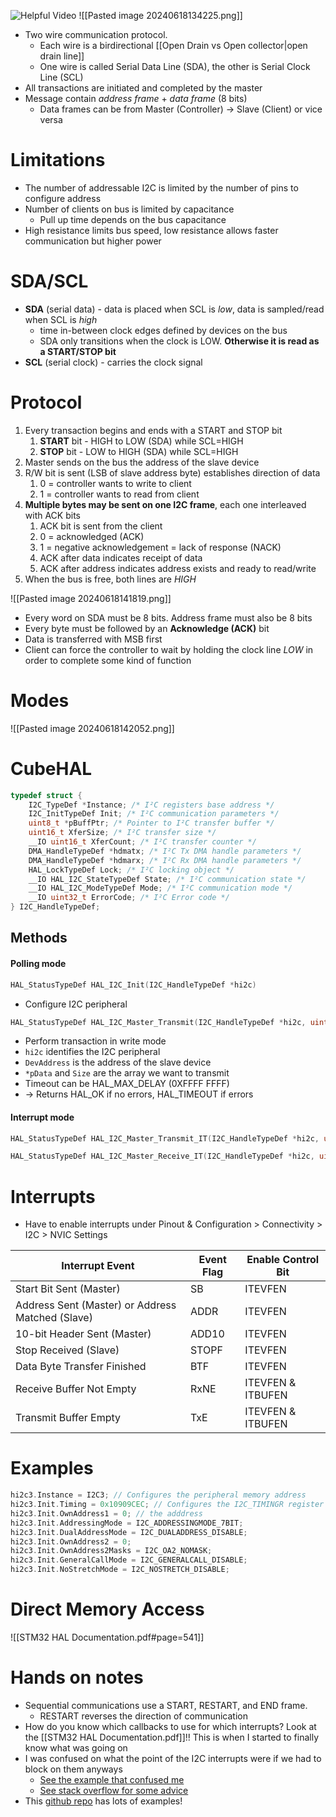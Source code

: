 
![Helpful Video](https://www.youtube.com/watch?v=CAvawEcxoPU)
![[Pasted image 20240618134225.png]]
- Two wire communication protocol.
	- Each wire is a birdirectional [[Open Drain vs Open collector|open drain line]]
	- One wire is called Serial Data Line (SDA), the other is Serial Clock Line (SCL)
- All transactions are initiated and completed by the master
- Message contain *address frame* + *data frame* (8 bits)
	- Data frames can be from Master (Controller) -> Slave (Client) or vice versa


# Limitations
- The number of addressable I2C is limited by the number of pins to configure address
- Number of clients on bus is limited by capacitance
	- Pull up time depends on the bus capacitance
- High resistance limits bus speed, low resistance allows faster communication but higher power
# SDA/SCL
- **SDA** (serial data) - data is placed when SCL is *low*, data is sampled/read when SCL is *high*
	- time in-between clock edges defined by devices on the bus
	- SDA only transitions when the clock is LOW. **Otherwise it is read as a START/STOP bit**
- **SCL** (serial clock) - carries the clock signal


# Protocol
1) Every transaction begins and ends with a START and STOP bit
	1) **START** bit -  HIGH to LOW (SDA) while SCL=HIGH
	2) **STOP** bit - LOW to HIGH (SDA) while SCL=HIGH
2) Master sends on the bus the address of the slave device
3) R/W bit is sent (LSB of slave address byte) establishes direction of data
	1) 0 = controller wants to write to client
	2) 1 = controller wants to read from client
4) **Multiple bytes may be sent on one I2C frame**, each one interleaved with ACK bits
	1) ACK bit is sent from the client
	2) 0 = acknowledged (ACK)
	3) 1 = negative acknowledgement = lack of response (NACK)
	4) ACK after data indicates receipt of data
	5) ACK after address indicates address exists and ready to read/write
5) When the bus is free, both lines are *HIGH*

![[Pasted image 20240618141819.png]]

- Every word on SDA must be 8 bits. Address frame must also be 8 bits
- Every byte must be followed by an **Acknowledge (ACK)** bit
- Data is transferred with MSB first
- Client can force the controller to wait by holding the clock line *LOW* in order to complete some kind of function

# Modes
![[Pasted image 20240618142052.png]]

# CubeHAL
```c
typedef struct {
	I2C_TypeDef *Instance; /* I²C registers base address */
	I2C_InitTypeDef Init; /* I²C communication parameters */
	uint8_t *pBuffPtr; /* Pointer to I²C transfer buffer */
	uint16_t XferSize; /* I²C transfer size */
	__IO uint16_t XferCount; /* I²C transfer counter */
	DMA_HandleTypeDef *hdmatx; /* I²C Tx DMA handle parameters */
	DMA_HandleTypeDef *hdmarx; /* I²C Rx DMA handle parameters */
	HAL_LockTypeDef Lock; /* I²C locking object */
	__IO HAL_I2C_StateTypeDef State; /* I²C communication state */
	__IO HAL_I2C_ModeTypeDef Mode; /* I²C communication mode */
	__IO uint32_t ErrorCode; /* I²C Error code */
} I2C_HandleTypeDef;
```

## Methods
#### Polling mode
```c
HAL_StatusTypeDef HAL_I2C_Init(I2C_HandleTypeDef *hi2c)
```
- Configure I2C peripheral

```c 
HAL_StatusTypeDef HAL_I2C_Master_Transmit(I2C_HandleTypeDef *hi2c, uint16_t DevAddress, uint8_t *pData, uint16_t Size, uint32_t Timeout)
```
- Perform transaction in write mode
- `hi2c` identifies the I2C peripheral
- `DevAddress` is the address of the slave device
- `*pData` and `Size` are the array we want to transmit
- Timeout can be HAL_MAX_DELAY (0XFFFF FFFF)
- -> Returns HAL_OK if no errors, HAL_TIMEOUT if errors

#### Interrupt mode

```c
HAL_StatusTypeDef HAL_I2C_Master_Transmit_IT(I2C_HandleTypeDef *hi2c, uint16_t DevAddress, uint8_t *pData, uint16_t Size);

HAL_StatusTypeDef HAL_I2C_Master_Receive_IT(I2C_HandleTypeDef *hi2c, uint16_t DevAddress, uint8_t *pData, uint16_t Size);
```


# Interrupts
- Have to enable interrupts under Pinout & Configuration > Connectivity > I2C > NVIC Settings 

| Interrupt Event                                  | Event Flag | Enable Control Bit |
| ------------------------------------------------ | ---------- | ------------------ |
| Start Bit Sent (Master)                          | SB         | ITEVFEN            |
| Address Sent (Master) or Address Matched (Slave) | ADDR       | ITEVFEN            |
| 10-bit Header Sent (Master)                      | ADD10      | ITEVFEN            |
| Stop Received (Slave)                            | STOPF      | ITEVFEN            |
| Data Byte Transfer Finished                      | BTF        | ITEVFEN            |
| Receive Buffer Not Empty                         | RxNE       | ITEVFEN & ITBUFEN  |
| Transmit Buffer Empty                            | TxE        | ITEVFEN & ITBUFEN  |
# Examples
```c
hi2c3.Instance = I2C3; // Configures the peripheral memory address
hi2c3.Init.Timing = 0x10909CEC; // Configures the I2C_TIMINGR register
hi2c3.Init.OwnAddress1 = 0; // the adddress
hi2c3.Init.AddressingMode = I2C_ADDRESSINGMODE_7BIT;
hi2c3.Init.DualAddressMode = I2C_DUALADDRESS_DISABLE;
hi2c3.Init.OwnAddress2 = 0;
hi2c3.Init.OwnAddress2Masks = I2C_OA2_NOMASK;
hi2c3.Init.GeneralCallMode = I2C_GENERALCALL_DISABLE;
hi2c3.Init.NoStretchMode = I2C_NOSTRETCH_DISABLE;
```

# Direct Memory Access

![[STM32 HAL Documentation.pdf#page=541]]
# Hands on notes
- Sequential communications use a START, RESTART, and END frame. 
	- RESTART reverses the direction of communication
- How do you know which callbacks to use for which interrupts? Look at the [[STM32 HAL Documentation.pdf]]!! This is when I started to finally know what was going on
- I was confused on what the point of the I2C interrupts were if we had to block on them anyways
	- [See the example that confused me]()
	- [See stack overflow for some advice](https://stackoverflow.com/questions/71970334/stm32-i2c-interrupt-method-requires-a-blocking-while-loop)
- This [github repo](https://github.com/STMicroelectronics/STM32CubeL4) has lots of examples!
